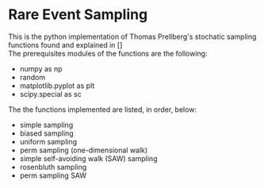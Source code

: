 # Rare Event Sampling

This is the python implementation of Thomas Prellberg's stochatic sampling functions found and explained in []   
The prerequisites modules of the functions are the following:

- numpy as np
- random
- matplotlib.pyplot as plt
- scipy.special as sc

The the functions implemented are listed, in order, below:

- simple sampling 
- biased sampling
- uniform sampling
- perm sampling (one-dimensional walk)
- simple self-avoiding walk (SAW) sampling
- rosenbluth sampling
- perm sampling SAW
